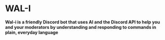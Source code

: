 # WAL-I
**Wal-i is a friendly Discord bot that uses AI and the Discord API to help you and your moderators by understanding and responding to commands in plain, everyday language**
